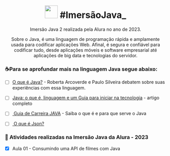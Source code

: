 <h1 align="center">
<img src= "https://notion-emojis.s3-us-west-2.amazonaws.com/prod/svg-twitter/1f93f.svg" width="40" height="40">
#ImersãoJava_
</h1>

<p align="center">
Imersão Java 2 realizada pela Alura  no ano de 2023.
<p align="center">Sobre o Java, é uma linguagem de programação rápida e amplamente usada para codificar aplicações Web. Afinal, é segura e confiável para codificar tudo, desde aplicações móveis e software empresarial até aplicações de big data e tecnologias do servidor.


<h3>☕Para se aprofundar mais na linguagem Java segue abaixo:</h3> 

 - [ ] <a href="https://www.youtube.com/watch?v=90NcVNsKGik">O que é Java?</a> - Roberta Arcoverde e Paulo Silveira debatem sobre suas experiências com essa linguagem.
 - [ ] <a href="https://www.alura.com.br/artigos/java">Java: o que é, linguagem e um Guia para iniciar na tecnologia</a> - artigo completo 
 - [ ] <a href="https://www.youtube.com/watch?v=TUBqH9zVs3M"> Guia de Carreira JAVA</a> - Saiba o que é e para que serve o Java
 - [ ] <a href="https://www.alura.com.br/artigos/o-que-e-json"> O que é Json?</a> 



<h3>📝 Atividades realizadas na Imersão Java da Alura - 2023</h3>

- [x] Aula 01 - Consumindo uma API de filmes com Java
